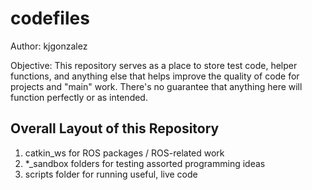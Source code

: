 # codefiles

Author: kjgonzalez

Objective: This repository serves as a place to store test code, helper functions, and anything else that helps improve the quality of code for projects and "main" work. There's no guarantee that anything here will function perfectly or as intended.

## Overall Layout of this Repository
1. catkin_ws for ROS packages / ROS-related work
2. *_sandbox folders for testing assorted programming ideas
3. scripts folder for running useful, live code
